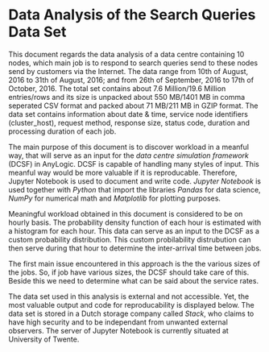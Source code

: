 # Data Analysis of the Search Queries Data Set
This document regards the data analysis of a data centre containing 10 nodes, which main job is to respond to search queries send to these nodes send by customers via the Internet. The data range from 10th of August, 2016 to 31th of August, 2016; and from 26th of September, 2016 to 17th of October, 2016. The total set contains about 7.6 Million/19.6 Million entries/rows and its size is unpacked about 550 MB/1401 MB in comma seperated CSV format and packed about 71 MB/211 MB in GZIP format. The data set contains information about date & time, service node identifiers (cluster_host), request method, response size, status code, duration and processing duration of each job.

The main purpose of this document is to discover workload in a meanful way, that will serve as an input for the *data centre simulation framework* (DCSF) in AnyLogic. DCSF is capable of handling many styles of input. This meanful way would be more valuable if it is reproducable. Therefore, Jupyter Notebook is used to document and write code. *Jupyter Notebook* is used together with *Python* that import the libraries *Pandas* for data science, *NumPy* for numerical math and *Matplotlib* for plotting purposes.

Meaningful workload obtained in this document is considered to be on hourly basis. The probability density function of each hour is estimated with a histogram for each hour. This data can serve as an input to the DCSF as a custom probability distribution. This custom probilability distrubution can then serve during that hour to determine the inter-arrival time between jobs.

The first main issue encountered in this approach is the the various sizes of the jobs. So, if job have various sizes, the DCSF should take care of this. Beside this we need to determine what can be said about the service rates.

The data set used in this analysis is external and not accessible. Yet, the most valuable output and code for reproducability is displayed below. The data set is stored in a Dutch storage company called *Stack*, who claims to have high security and to be independant from unwanted external observers. The server of Jupyter Notebook is currently situated at University of Twente.
